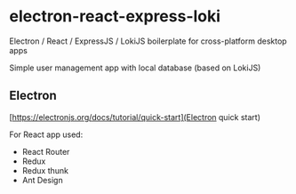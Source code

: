 # electron-react-express-loki

Electron / React / ExpressJS / LokiJS boilerplate for cross-platform desktop apps

Simple user management app with local database (based on LokiJS)

## Electron

[https://electronjs.org/docs/tutorial/quick-start](Electron quick start)


For React app used:
- React Router
- Redux
- Redux thunk
- Ant Design

